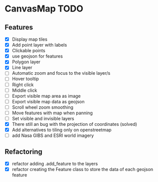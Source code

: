 # CanvasMap TODO

## Features
- [x] Display map tiles
- [x] Add point layer with labels
- [x] Clickable points
- [x] use geojson for features
- [x] Polygon layer
- [x] Line layer
- [ ] Automatic zoom and focus to the visible layer/s
- [ ] Hover tooltip
- [ ] Right click
- [ ] Middle click
- [ ] Export visible map area as image
- [ ] Export visible map data as geojson
- [ ] Scroll wheel zoom smoothing
- [ ] Move features with map when panning
- [ ] Set visible and invisible layers
- [x] There still an bug with the projection of coordinates (solved)
- [x] Add alternatives to tiling only on openstreetmap 
- [ ] add Nasa GIBS and ESRI world imagery

## Refactoring
- [x] refactor adding .add_feature to the layers
- [x] refactor creating the Feature class to store the data of each geojson feature